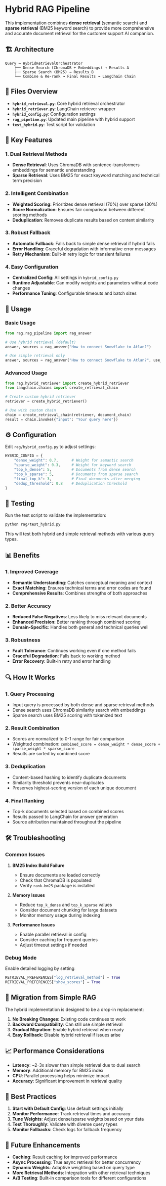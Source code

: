 # Hybrid RAG Pipeline

This implementation combines **dense retrieval** (semantic search) and **sparse retrieval** (BM25 keyword search) to provide more comprehensive and accurate document retrieval for the customer support AI companion.

## 🏗️ Architecture

```
Query → HybridRetrievalOrchestrator
    ├── Dense Search (ChromaDB + Embeddings) → Results A
    ├── Sparse Search (BM25) → Results B
    └── Combine & Re-rank → Final Results → LangChain Chain
```

## 📁 Files Overview

- **`hybrid_retrieval.py`**: Core hybrid retrieval orchestrator
- **`hybrid_retriever.py`**: LangChain retriever wrapper
- **`hybrid_config.py`**: Configuration settings
- **`rag_pipeline.py`**: Updated main pipeline with hybrid support
- **`test_hybrid.py`**: Test script for validation

## 🔧 Key Features

### 1. **Dual Retrieval Methods**
- **Dense Retrieval**: Uses ChromaDB with sentence-transformers embeddings for semantic understanding
- **Sparse Retrieval**: Uses BM25 for exact keyword matching and technical term precision

### 2. **Intelligent Combination**
- **Weighted Scoring**: Prioritizes dense retrieval (70%) over sparse (30%)
- **Score Normalization**: Ensures fair comparison between different scoring methods
- **Deduplication**: Removes duplicate results based on content similarity

### 3. **Robust Fallback**
- **Automatic Fallback**: Falls back to simple dense retrieval if hybrid fails
- **Error Handling**: Graceful degradation with informative error messages
- **Retry Mechanism**: Built-in retry logic for transient failures

### 4. **Easy Configuration**
- **Centralized Config**: All settings in `hybrid_config.py`
- **Runtime Adjustable**: Can modify weights and parameters without code changes
- **Performance Tuning**: Configurable timeouts and batch sizes

## 🚀 Usage

### Basic Usage
```python
from rag.rag_pipeline import rag_answer

# Use hybrid retrieval (default)
answer, sources = rag_answer("How to connect Snowflake to Atlan?")

# Use simple retrieval only
answer, sources = rag_answer("How to connect Snowflake to Atlan?", use_hybrid=False)
```

### Advanced Usage
```python
from rag.hybrid_retriever import create_hybrid_retriever
from langchain.chains import create_retrieval_chain

# Create custom hybrid retriever
retriever = create_hybrid_retriever()

# Use with custom chain
chain = create_retrieval_chain(retriever, document_chain)
result = chain.invoke({"input": "Your query here"})
```

## ⚙️ Configuration

Edit `rag/hybrid_config.py` to adjust settings:

```python
HYBRID_CONFIG = {
    "dense_weight": 0.7,      # Weight for semantic search
    "sparse_weight": 0.3,     # Weight for keyword search
    "top_k_dense": 5,         # Documents from dense search
    "top_k_sparse": 5,        # Documents from sparse search
    "final_top_k": 3,         # Final documents after merging
    "dedup_threshold": 0.8    # Deduplication threshold
}
```

## 🧪 Testing

Run the test script to validate the implementation:

```bash
python rag/test_hybrid.py
```

This will test both hybrid and simple retrieval methods with various query types.

## 📊 Benefits

### 1. **Improved Coverage**
- **Semantic Understanding**: Catches conceptual meaning and context
- **Exact Matching**: Ensures technical terms and error codes are found
- **Comprehensive Results**: Combines strengths of both approaches

### 2. **Better Accuracy**
- **Reduced False Negatives**: Less likely to miss relevant documents
- **Enhanced Precision**: Better ranking through combined scoring
- **Domain-Specific**: Handles both general and technical queries well

### 3. **Robustness**
- **Fault Tolerance**: Continues working even if one method fails
- **Graceful Degradation**: Falls back to working method
- **Error Recovery**: Built-in retry and error handling

## 🔍 How It Works

### 1. **Query Processing**
- Input query is processed by both dense and sparse retrieval methods
- Dense search uses ChromaDB similarity search with embeddings
- Sparse search uses BM25 scoring with tokenized text

### 2. **Result Combination**
- Scores are normalized to 0-1 range for fair comparison
- Weighted combination: `combined_score = dense_weight * dense_score + sparse_weight * sparse_score`
- Results are sorted by combined score

### 3. **Deduplication**
- Content-based hashing to identify duplicate documents
- Similarity threshold prevents near-duplicates
- Preserves highest-scoring version of each unique document

### 4. **Final Ranking**
- Top-k documents selected based on combined scores
- Results passed to LangChain for answer generation
- Source attribution maintained throughout the pipeline

## 🛠️ Troubleshooting

### Common Issues

1. **BM25 Index Build Failure**
   - Ensure documents are loaded correctly
   - Check that ChromaDB is populated
   - Verify `rank-bm25` package is installed

2. **Memory Issues**
   - Reduce `top_k_dense` and `top_k_sparse` values
   - Consider document chunking for large datasets
   - Monitor memory usage during indexing

3. **Performance Issues**
   - Enable parallel retrieval in config
   - Consider caching for frequent queries
   - Adjust timeout settings if needed

### Debug Mode

Enable detailed logging by setting:
```python
RETRIEVAL_PREFERENCES["log_retrieval_method"] = True
RETRIEVAL_PREFERENCES["show_scores"] = True
```

## 🔄 Migration from Simple RAG

The hybrid implementation is designed to be a drop-in replacement:

1. **No Breaking Changes**: Existing code continues to work
2. **Backward Compatibility**: Can still use simple retrieval
3. **Gradual Migration**: Enable hybrid retrieval when ready
4. **Easy Rollback**: Disable hybrid retrieval if issues arise

## 📈 Performance Considerations

- **Latency**: ~2-3x slower than simple retrieval due to dual search
- **Memory**: Additional memory for BM25 index
- **CPU**: Parallel processing helps minimize impact
- **Accuracy**: Significant improvement in retrieval quality

## 🎯 Best Practices

1. **Start with Default Config**: Use default settings initially
2. **Monitor Performance**: Track retrieval times and accuracy
3. **Tune Weights**: Adjust dense/sparse weights based on your data
4. **Test Thoroughly**: Validate with diverse query types
5. **Monitor Fallbacks**: Check logs for fallback frequency

## 🔮 Future Enhancements

- **Caching**: Result caching for improved performance
- **Async Processing**: True async retrieval for better concurrency
- **Dynamic Weights**: Adaptive weighting based on query type
- **More Retrieval Methods**: Integration with other retrieval techniques
- **A/B Testing**: Built-in comparison tools for different configurations
